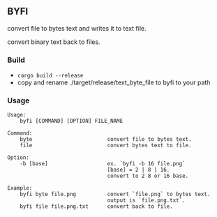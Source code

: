 ## BYFI

convert file to bytes text and writes it to text file.

convert binary text back to files.

### Build

- `cargo build --release`
- copy and rename ./target/release/text_byte_file to byfi to your path

### Usage

```
Usage:
    byfi [COMMAND] [OPTION] FILE_NAME

Command:
    byte                        convert file to bytes text.
    file                        convert bytes text to file.

Option:
    -b [base]                   ex. `byfi -b 16 file.png` 
                                [base] = 2 | 8 | 16.
                                convert to 2 8 or 16 base.

Example:
    byfi byte file.png          convert `file.png` to bytes text.
                                output is `file.png.txt`.
    byfi file file.png.txt      convert back to file.
 
```